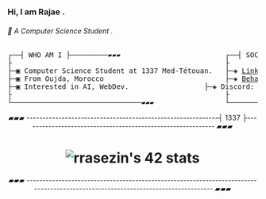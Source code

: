 
### Hi, I am Rajae .
###### 🤖 A Computer Science Student .

<!-- very passionate about solving complicated problems and creating software solutions -->

<pre>
┌──┤ WHO AM I ├─────────▰▰▰                         ┌──┤ SOCIAL MEDIA ├─────────▰▰▰
├                                                   ├ 
├─▣ Computer Science Student at 1337 Med-Tétouan.   ├─◈ <a href="https://www.linkedin.com/in/rajae-rasezine/" rel="nofollow">LinkedIn</a>
├─▣ From Oujda, Morocco                             ├─◈ <a href="https://www.behance.net/rasezinerajae" rel="nofollow">Behance</a>
├─▣ Interested in AI, WebDev.                  ├─◈ Discord: rrasezin#1178
├                                                   ├
└───────────────────────────────▰▰▰                 └───────────────────────────────▰▰▰
</pre>
<p align="center" > ▰▰▰ ------------------------------------------------------------┤ 1337 ├------------------------------------------------------------ ▰▰▰ </p>
<h1  align="center"><img src="https://badge.mediaplus.ma/darkblue/rrasezin" alt="rrasezin's 42 stats" /></h1>
<!--
┌──┤ 42 PROJECTS ├───────▰▰▰
│
├─◈ <a href=""></a>
│
└───────────────────────────────▰▰▰
-->
<p align="center" > ▰▰▰ -------------------------------------------------------------------------------------------------------------------------------- ▰▰▰ </p>
